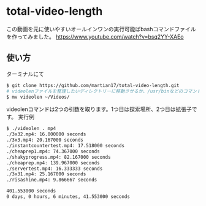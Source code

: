 # total-video-length

この動画を元に使いやすいオールインワンの実行可能ばbashコマンドファイルを作ってみました。
https://www.youtube.com/watch?v=bsq2YY-XAEo

## 使い方
ターミナルにて
```bash
$ git clone https://github.com/martian17/total-video-length.git
# videolenファイルを整理したいディレクトリーに移動させるか、/usr/binなどのコマンド置き場に移動させ、使ってください。
$ mv videolen ~/Videos/
```
videolenコマンドは2つの引数を取ります。1つ目は探索場所、2つ目は拡張子です。
実行例
```bash
$ ./videolen . mp4
./3x32.mp4: 16.000000 seconds
./3x3.mp4: 20.167000 seconds
./instantcountertest.mp4: 17.518000 seconds
./cheaprep1.mp4: 74.367000 seconds
./shakyprogress.mp4: 82.167000 seconds
./cheaprep.mp4: 139.967000 seconds
./servertest.mp4: 16.333333 seconds
./3x31.mp4: 25.167000 seconds
./risashine.mp4: 9.866667 seconds

401.553000 seconds
0 days, 0 hours, 6 minutes, 41.553000 seconds
```
